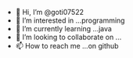 - 👋 Hi, I’m @goti07522
- 👀 I’m interested in ...programming
- 🌱 I’m currently learning ...java
- 💞️ I’m looking to collaborate on ...
- 📫 How to reach me ...on github 

<!---
goti07522/goti07522 is a ✨ special ✨ repository because its `README.md` (this file) appears on your GitHub profile.
You can click the Preview link to take a look at your changes.
--->
